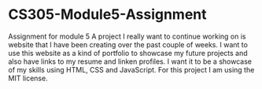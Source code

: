 # CS305-Module5-Assignment
Assignment for module 5
A project I really want to continue working on is website that I have been creating over the past couple of weeks.
I want to use this website as a kind of portfolio to showcase my future projects and also have links to my resume
and linken profiles. I want it to be a showcase of my skills using HTML, CSS and JavaScript. For this project I am using
the MIT license.

